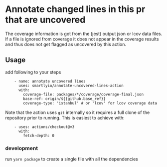 # Annotate changed lines in this pr that are uncovered

The coverage information is got from the (jest) output json or lcov data files. If a file is ignored from coverage it does not appear in the
coverage results and thus does not get flagged as uncovered by this action.

## Usage

add following to your steps

```
    - name: annotate uncovered lines
      uses: smartlyio/annotate-uncovered-lines-action
      with:
        coverage-file: packages/*/coverage/coverage-final.json
        base-ref: origin/${{github.base_ref}}
        coverage-type: 'istanbul' # or 'lcov' for lcov coverage data
```

Note that the action uses `git` internally so it requires a full clone of the repository prior to running.
This is easiest to achieve with:

```
    - uses: actions/checkout@v3
      with:
        fetch-depth: 0
```

### development

run `yarn package` to create a single file with all the dependencies
